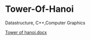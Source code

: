 # Tower-Of-Hanoi
Datastructure, C++,Computer Graphics



[Tower of hanoi.docx](https://github.com/anupam1999/Tower-Of-Hanoi/files/7490381/Tower.of.hanoi.docx)
